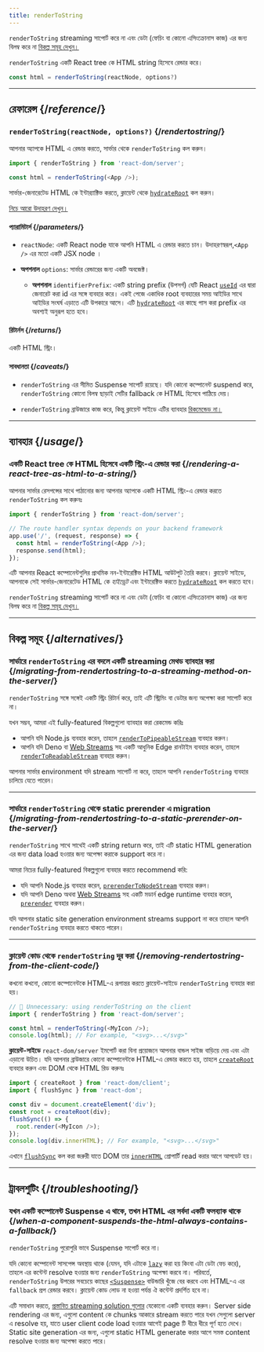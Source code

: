 ```yaml
---
title: renderToString
---
```


<Pitfall>

`renderToString` streaming সাপোর্ট করে না এবং ডেটা (ফেচিং বা কোনো এসিংক্রোনাস কাজ) এর জন্য বিলম্ব করে না [বিকল্প সমূহ দেখুন।](#alternatives)

</Pitfall>

<Intro>

`renderToString` একটি React tree কে HTML string হিসেবে রেন্ডার করে।

```js
const html = renderToString(reactNode, options?)
```

</Intro>

<InlineToc />

---

## রেফারেন্স {/*reference*/}

### `renderToString(reactNode, options?)` {/*rendertostring*/}

আপনার অ্যাপকে HTML এ রেন্ডার করতে, সার্ভার থেকে `renderToString` কল করুন।

```js
import { renderToString } from 'react-dom/server';

const html = renderToString(<App />);
```

সার্ভার-জেনারেটেড HTML কে ইন্টার‍্যাক্টিভ করতে, ক্লায়েন্ট থেকে [`hydrateRoot`](/reference/react-dom/client/hydrateRoot) কল করুন।

[নিচে আরো উদাহরণ দেখুন।](#usage)

#### প্যারামিটার্স {/*parameters*/}

* `reactNode`: একটি React node যাকে আপনি HTML এ রেন্ডার করতে চান। উদাহরণস্বরূপ,`<App />` এর মতো একটি JSX node ।

* **অপশনাল** `options`: সার্ভার রেন্ডারের জন্য একটি অবজেক্ট।
  * **অপশনাল** `identifierPrefix`: একটি string prefix (উপসর্গ) যেটি React [`useId`](/reference/react/useId) এর দ্বারা জেনারেট করা id এর সঙ্গে ব্যবহার করে। একই পেজে একাধিক root ব্যবহারের সময় আইডির সাথে আইডির সংঘর্ষ এড়াতে এটি উপকারে আসে। এটি [`hydrateRoot`](/reference/react-dom/client/hydrateRoot#parameters) এর কাছে পাস করা prefix এর অবশ্যই অনুরূপ হতে হবে।

#### রিটার্নস {/*returns*/}

একটি HTML স্ট্রিং।

#### সাবধানতা {/*caveats*/}

* `renderToString` এর সীমিত Suspense সাপোর্ট রয়েছে। যদি কোনো কম্পোনেন্ট suspend করে, `renderToString` কোনো বিলম্ব ছাড়াই সেটির fallback কে HTML হিসেবে পাঠিয়ে দেয়।

* `renderToString` ব্রাউজারে কাজ করে, কিন্তু ক্লায়েন্ট সাইডে এটির ব্যাবহার [রিকমেন্ডেড না।](#removing-rendertostring-from-the-client-code)

---

## ব্যাবহার {/*usage*/}

### একটি React tree কে HTML হিসেবে একটি স্ট্রিং-এ রেন্ডার করা {/*rendering-a-react-tree-as-html-to-a-string*/}

আপনার সার্ভার রেসপন্সের সাথে পাঠানোর জন্য আপনার অ্যাপকে একটি HTML স্ট্রিং-এ রেন্ডার করতে `renderToString` কল করুনঃ

```js {5-6}
import { renderToString } from 'react-dom/server';

// The route handler syntax depends on your backend framework
app.use('/', (request, response) => {
  const html = renderToString(<App />);
  response.send(html);
});
```

এটি আপনার React কম্পোনেন্টগুলির প্রাথমিক নন-ইন্টারেক্টিভ HTML আউটপুট তৈরি করবে। ক্লায়েন্ট সাইডে, আপনাকে সেই সার্ভার-জেনারেটেড HTML কে *হাইড্রেট* এবং ইন্টারেক্টিভ করতে [`hydrateRoot`](/reference/react-dom/client/hydrateRoot) কল করতে হবে।


<Pitfall>

`renderToString` streaming সাপোর্ট করে না এবং ডেটা (ফেচিং বা কোনো এসিংক্রোনাস কাজ) এর জন্য বিলম্ব করে না [বিকল্প সমূহ দেখুন।](#alternatives)

</Pitfall>

---

## বিকল্প সমূহ {/*alternatives*/}

### সার্ভারে `renderToString` এর বদলে একটি streaming মেথড ব্যাবহার করা {/*migrating-from-rendertostring-to-a-streaming-method-on-the-server*/}

`renderToString` সঙ্গে সঙ্গেই একটি স্ট্রিং রিটার্ন করে, তাই এটি স্ট্রিমিং বা ডেটার জন্য অপেক্ষা করা সাপোর্ট করে না।

যখন সম্ভব, আমরা এই fully-featured বিকল্পগুলো ব্যাবহার করা রেকমেন্ড করিঃ

* আপনি যদি Node.js ব্যবহার করেন, তাহলে [`renderToPipeableStream`](/reference/react-dom/server/renderToPipeableStream) ব্যবহার করুন।
* আপনি যদি Deno বা [Web Streams](https://developer.mozilla.org/en-US/docs/Web/API/Streams_API) সহ একটি আধুনিক Edge রানটাইম ব্যবহার করেন, তাহলে [`renderToReadableStream`](/reference/react-dom/server/renderToReadableStream) ব্যবহার করুন।

আপনার সার্ভার environment যদি stream সাপোর্ট না করে, তাহলে আপনি `renderToString` ব্যবহার চালিয়ে যেতে পারেন।

---

### সার্ভারে `renderToString` থেকে static prerender এ migration {/*migrating-from-rendertostring-to-a-static-prerender-on-the-server*/}

`renderToString` সাথে সাথেই একটি string return করে, তাই এটি static HTML generation এর জন্য data load হওয়ার জন্য অপেক্ষা করাকে support করে না।

আমরা নিচের fully-featured বিকল্পগুলো ব্যবহার করতে recommend করি:

* যদি আপনি Node.js ব্যবহার করেন, [`prerenderToNodeStream`](/reference/react-dom/static/prerenderToNodeStream) ব্যবহার করুন।
* যদি আপনি Deno অথবা [Web Streams](https://developer.mozilla.org/en-US/docs/Web/API/Streams_API) সহ একটি মডার্ন edge runtime ব্যবহার করেন, [`prerender`](/reference/react-dom/static/prerender) ব্যবহার করুন।

যদি আপনার static site generation environment streams support না করে তাহলে আপনি `renderToString` ব্যবহার করতে থাকতে পারেন।

---

### ক্লায়েন্ট কোড থেকে `renderToString` দূর করা {/*removing-rendertostring-from-the-client-code*/}

কখনো কখনো, কোনো কম্পোনেন্টকে HTML-এ রূপান্তর করতে ক্লায়েন্ট-সাইডে `renderToString` ব্যবহার করা হয়।

```js {1-2}
// 🚩 Unnecessary: using renderToString on the client
import { renderToString } from 'react-dom/server';

const html = renderToString(<MyIcon />);
console.log(html); // For example, "<svg>...</svg>"
```

**ক্লায়েন্ট-সাইডে** `react-dom/server` ইমপোর্ট করা বিনা প্রয়োজনে আপনার বান্ডল সাইজ বাড়িয়ে দেয় এবং এটা এড়ানো উচিত। যদি আপনার ব্রাউজারে কোনো কম্পোনেন্টকে HTML-এ রেন্ডার করতে হয়, তাহলে [`createRoot`](/reference/react-dom/client/createRoot) ব্যবহার করুন এবং DOM থেকে HTML রিড করুনঃ

```js
import { createRoot } from 'react-dom/client';
import { flushSync } from 'react-dom';

const div = document.createElement('div');
const root = createRoot(div);
flushSync(() => {
  root.render(<MyIcon />);
});
console.log(div.innerHTML); // For example, "<svg>...</svg>"
```

এখানে [`flushSync`](/reference/react-dom/flushSync) কল করা জরুরী যাতে DOM তার [`innerHTML`](https://developer.mozilla.org/en-US/docs/Web/API/Element/innerHTML) প্রোপার্টি read করার আগে আপডেট হয়।

---

## ট্রাবলশুটিং {/*troubleshooting*/}

### যখন একটি কম্পোনেন্ট Suspense এ থাকে, তখন HTML এর সর্বদা একটি ফলব্যাক থাকে {/*when-a-component-suspends-the-html-always-contains-a-fallback*/}

`renderToString` পুরোপুরি ভাবে Suspense সাপোর্ট করে না।

যদি কোনো কম্পোনেন্ট সাসপেন্স অবস্থায় থাকে (যেমন, যদি এটাকে [`lazy`](/reference/react/lazy) করা হয় কিংবা এটা ডেটা ফেচ করে), তাহলে এর কন্টেন্ট resolve হওয়ার জন্য `renderToString` অপেক্ষা করবে না। পরিবর্তে, `renderToString` উপরের সবচেয়ে কাছের [`<Suspense>`](/reference/react/Suspense) বাউন্ডারি খুঁজে বের করবে এবং HTML-এ এর `fallback` প্রপ রেন্ডার করবে। ক্লায়েন্ট কোড লোড না হওয়া পর্যন্ত ঐ কন্টেন্ট প্রদর্শিত হবে না।

এটি সমাধান করতে, [প্রস্তাবিত streaming solution গুলোর](#alternatives) যেকোনো একটি ব্যবহার করুন। Server side rendering এর জন্য, এগুলো content কে chunks আকারে stream করতে পারে যখন সেগুলো server এ resolve হয়, যাতে user client code load হওয়ার আগেই page টি ধীরে ধীরে পূর্ণ হতে দেখে। Static site generation এর জন্য, এগুলো static HTML generate করার আগে সমস্ত content resolve হওয়ার জন্য অপেক্ষা করতে পারে।